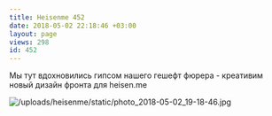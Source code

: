 ```yaml
---
title: Heisenme 452
date: 2018-05-02 22:18:46 +03:00
layout: page
views: 298
id: 452
---
```


Мы тут вдохновились гипсом нашего гешефт фюрера - креативим новый дизайн фронта для heisen.me



![/uploads/heisenme/static/photo_2018-05-02_19-18-46.jpg](/uploads/heisenme/static/photo_2018-05-02_19-18-46.jpg)
